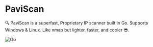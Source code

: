 # PaviScan
🔍 PaviScan is a superfast, Proprietary IP scanner built in Go. Supports Windows &amp; Linux. Like nmap but lighter, faster, and cooler 😎.

![Go](https://img.shields.io/badge/Made%20with-Go-blue?logo=go)

